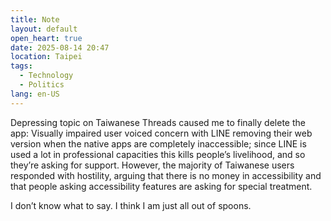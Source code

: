 ```yaml
---
title: Note
layout: default
open_heart: true
date: 2025-08-14 20:47
location: Taipei
tags: 
  - Technology
  - Politics
lang: en-US
---
```


Depressing topic on Taiwanese Threads caused me to finally delete the app: Visually impaired user voiced concern with LINE removing their web version when the native apps are completely inaccessible; since LINE is used a lot in professional capacities this kills people’s livelihood, and so they’re asking for support. However, the majority of Taiwanese users responded with hostility, arguing that there is no money in accessibility and that people asking accessibility features are asking for special treatment.

I don’t know what to say. I think I am just all out of spoons.
